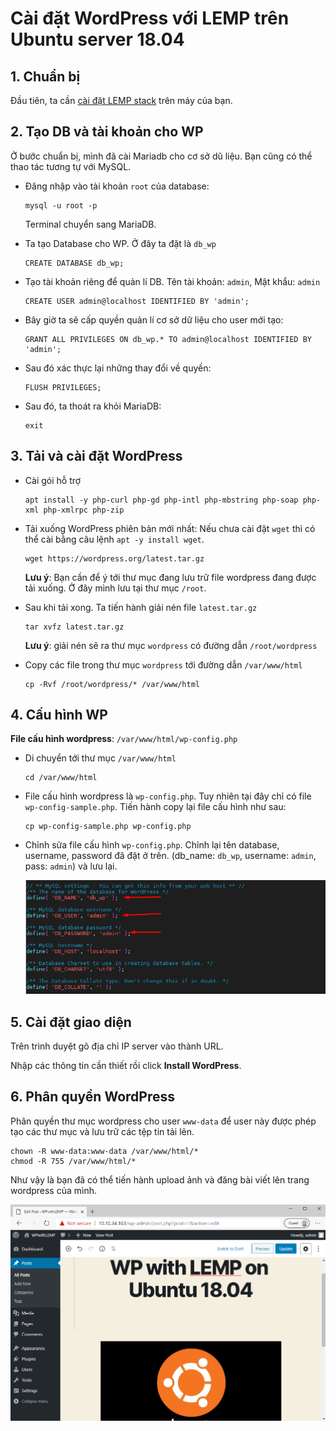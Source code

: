 # Cài đặt WordPress với LEMP trên Ubuntu server 18.04

## 1. Chuẩn bị
Đầu tiên, ta cần [cài đặt LEMP stack](.\2-InstallLEMPonUbuntu1804.md) trên máy của bạn.

## 2. Tạo DB và tài khoản cho WP
Ở bước chuẩn bị, mình đã cài Mariadb cho cơ sở dũ liệu. Bạn cũng có thể thao tác tương tự với MySQL.

- Đăng nhập vào tài khoản `root` của database:
    ```
    mysql -u root -p
    ```

    Terminal chuyển sang MariaDB.

- Ta tạo Database cho WP. Ở đây ta đặt là `db_wp`
    ```
    CREATE DATABASE db_wp;
    ```

- Tạo tài khoản riêng để quản lí DB. Tên tài khoản: `admin`, Mật khẩu: `admin`
    ```
    CREATE USER admin@localhost IDENTIFIED BY 'admin';
    ```

- Bây giờ ta sẽ cấp quyền quản lí cơ sở dữ liệu cho user mới tạo:
    ```
    GRANT ALL PRIVILEGES ON db_wp.* TO admin@localhost IDENTIFIED BY 'admin';
    ```

- Sau đó xác thực lại những thay đổi về quyền:
    ```
    FLUSH PRIVILEGES;
    ```

- Sau đó, ta thoát ra khỏi MariaDB:
    ```
    exit
    ```

## 3. Tải và cài đặt WordPress
- Cài gói hỗ trợ
    ```
    apt install -y php-curl php-gd php-intl php-mbstring php-soap php-xml php-xmlrpc php-zip
    ```

- Tải xuống WordPress phiên bản mới nhất: Nếu chưa cài đặt `wget` thì có thể cài bằng câu lệnh `apt -y install wget`.
    ```
    wget https://wordpress.org/latest.tar.gz
    ```

    **Lưu ý**: Bạn cần để ý tới thư mục đang lưu trữ file wordpress đang được tải xuống. Ở đây mình lưu tại thư mục `/root`.

- Sau khi tải xong. Ta tiến hành giải nén file `latest.tar.gz`
    ```
    tar xvfz latest.tar.gz
    ```

    **Lưu ý**: giải nén sẽ ra thư mục `wordpress` có đường dẫn `/root/wordpress`

- Copy các file trong thư mục `wordpress` tới đường dẫn `/var/www/html`
    ```
    cp -Rvf /root/wordpress/* /var/www/html
    ```

## 4. Cấu hình WP
**File cấu hình wordpress**: `/var/www/html/wp-config.php`

- Di chuyển tới thư mục `/var/www/html`
    ```
    cd /var/www/html
    ```

- File cấu hình wordpress là `wp-config.php`. Tuy nhiên tại đây chỉ có file `wp-config-sample.php`. Tiến hành copy lại file cấu hình như sau:
    ```
    cp wp-config-sample.php wp-config.php
    ```

- Chỉnh sửa file cấu hình `wp-config.php`. Chỉnh lại tên database, username, password đã đặt ở trên. (db_name: `db_wp`, username: `admin`, pass: `admin`) và lưu lại.

    <img src="..\images\Screenshot_19.png">

## 5. Cài đặt giao diện
Trên trình duyệt gõ địa chỉ IP server vào thành URL.

Nhập các thông tin cần thiết rồi click **Install WordPress**.

## 6. Phân quyền WordPress
Phân quyền thư mục wordpress cho user `www-data` để user này được phép tạo các thư mục và lưu trữ các tệp tin tải lên.
```
chown -R www-data:www-data /var/www/html/*
chmod -R 755 /var/www/html/*
```

Như vậy là bạn đã có thể tiến hành upload ảnh và đăng bài viết lên trang wordpress của mình.

<img src="..\images\Screenshot_20.png">